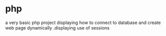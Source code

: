php
===
a very basic php project displaying how to connect to database and 
create web page dynamically
.displaying use of sessions
